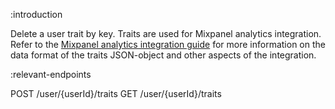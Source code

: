 :introduction

Delete a user trait by key. Traits are used for Mixpanel analytics integration.
Refer to the [Mixpanel analytics integration guide](/mixpanel/analytics/)
for more information on the data format of the traits JSON-object and other
aspects of the integration.

:relevant-endpoints

POST /user/{userId}/traits
GET /user/{userId}/traits
